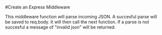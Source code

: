 #Create an Express Middleware

This middleware function will parse incoming JSON. A succesful parse will be saved to req.body. It will then call the next function. If a parse is not succesful a message of "invalid json" will be returned.
